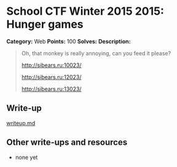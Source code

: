 # School CTF Winter 2015 2015: Hunger games

**Category:** Web
**Points:** 100
**Solves:** 
**Description:**

> Oh, that monkey is really annoying, can you feed it please?
> 
> 
> <http://sibears.ru:10023/>
> 
> 
> <http://sibears.ru:12023/>
> 
> 
> <http://sibears.ru:13023/>


## Write-up

[writeup.md](./writeup.md)

## Other write-ups and resources

* none yet
